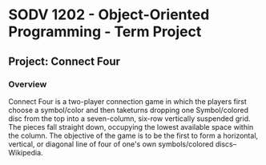 # SODV 1202 - Object-Oriented Programming - Term Project

## Project: Connect Four

### Overview

Connect Four is a two-player connection game in which the players first choose a symbol/color and then
taketurns dropping one Symbol/colored disc from the top into a seven-column, six-row vertically suspended grid. 
The pieces fall straight down, occupying the lowest available space within the column. 
The objective of the game is to be the first to form a horizontal, vertical, or diagonal line of four of one's own symbols/colored discs–Wikipedia.
